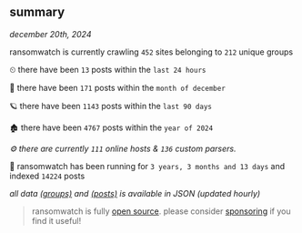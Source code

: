 
## summary
_december 20th, 2024_

ransomwatch is currently crawling `452` sites belonging to `212` unique groups

⏲ there have been `13` posts within the `last 24 hours`

🦈 there have been `171` posts within the `month of december`

🪐 there have been `1143` posts within the `last 90 days`

🏚 there have been `4767` posts within the `year of 2024`

_⚙️ there are currently `111` online hosts & `136` custom parsers._

🦕 ransomwatch has been running for `3 years, 3 months and 13 days` and indexed `14224` posts

_all data  [(groups)](http://ransomwhat.telemetry.ltd/groups) and [(posts)](http://ransomwhat.telemetry.ltd/posts) is available in JSON (updated hourly)_

> ransomwatch is fully [open source](https://github.com/joshhighet/ransomwatch#ransomwatch--). please consider [sponsoring](https://github.com/sponsors/joshhighet) if you find it useful!

